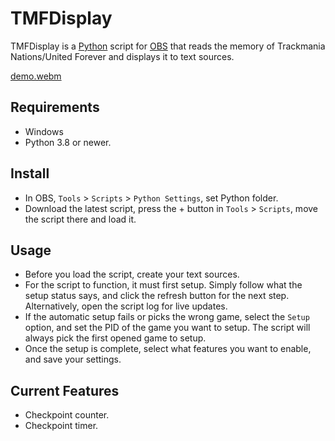 # TMFDisplay
TMFDisplay is a [Python](https://www.python.org/) script for [OBS](https://github.com/obsproject/obs-studio) that reads the memory of Trackmania Nations/United Forever and displays it to text sources.

[demo.webm](https://github.com/SuperKulPerson/TMFDisplay/assets/153872437/e95b7e3b-e1dc-43ab-a8c3-915ea6a45c0e)

## Requirements
- Windows
- Python 3.8 or newer.

## Install
- In OBS, `Tools` > `Scripts` > `Python Settings`, set Python folder.
- Download the latest script, press the + button in `Tools` > `Scripts`, move the script there and load it.

## Usage
- Before you load the script, create your text sources.
- For the script to function, it must first setup. Simply follow what the setup status says, and click the refresh button for the next step. Alternatively, open the script log for live updates.
- If the automatic setup fails or picks the wrong game, select the `Setup` option, and set the PID of the game you want to setup. The script will always pick the first opened game to setup.
- Once the setup is complete, select what features you want to enable, and save your settings.

## Current Features
- Checkpoint counter.
- Checkpoint timer.
